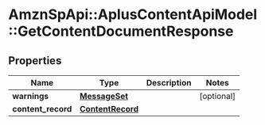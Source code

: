 # AmznSpApi::AplusContentApiModel::GetContentDocumentResponse

## Properties
Name | Type | Description | Notes
------------ | ------------- | ------------- | -------------
**warnings** | [**MessageSet**](MessageSet.md) |  | [optional] 
**content_record** | [**ContentRecord**](ContentRecord.md) |  | 


